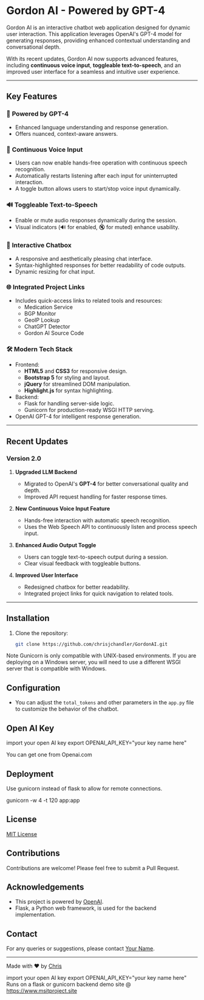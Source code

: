 # Gordon AI - Powered by GPT-4

Gordon AI is an interactive chatbot web application designed for dynamic user interaction. This application leverages OpenAI's GPT-4 model for generating responses, providing enhanced contextual understanding and conversational depth.

With its recent updates, Gordon AI now supports advanced features, including **continuous voice input**, **toggleable text-to-speech**, and an improved user interface for a seamless and intuitive user experience.

---

## **Key Features**

### 🧠 **Powered by GPT-4**
- Enhanced language understanding and response generation.
- Offers nuanced, context-aware answers.

### 🎤 **Continuous Voice Input**
- Users can now enable hands-free operation with continuous speech recognition.
- Automatically restarts listening after each input for uninterrupted interaction.
- A toggle button allows users to start/stop voice input dynamically.

### 🔊 **Toggleable Text-to-Speech**
- Enable or mute audio responses dynamically during the session.
- Visual indicators (🔊 for enabled, 🔇 for muted) enhance usability.

### 💬 **Interactive Chatbox**
- A responsive and aesthetically pleasing chat interface.
- Syntax-highlighted responses for better readability of code outputs.
- Dynamic resizing for chat input.

### 🌐 **Integrated Project Links**
- Includes quick-access links to related tools and resources:
  - Medication Service
  - BGP Monitor
  - GeoIP Lookup
  - ChatGPT Detector
  - Gordon AI Source Code

### 🛠️ **Modern Tech Stack**
- Frontend:
  - **HTML5** and **CSS3** for responsive design.
  - **Bootstrap 5** for styling and layout.
  - **jQuery** for streamlined DOM manipulation.
  - **Highlight.js** for syntax highlighting.
- Backend:
  - Flask for handling server-side logic.
  - Gunicorn for production-ready WSGI HTTP serving.
- OpenAI GPT-4 for intelligent response generation.

---

## **Recent Updates**
### **Version 2.0**
1. **Upgraded LLM Backend**
   - Migrated to OpenAI's **GPT-4** for better conversational quality and depth.
   - Improved API request handling for faster response times.

2. **New Continuous Voice Input Feature**
   - Hands-free interaction with automatic speech recognition.
   - Uses the Web Speech API to continuously listen and process speech input.

3. **Enhanced Audio Output Toggle**
   - Users can toggle text-to-speech output during a session.
   - Clear visual feedback with toggleable buttons.

4. **Improved User Interface**
   - Redesigned chatbox for better readability.
   - Integrated project links for quick navigation to related tools.

---

## **Installation**

1. Clone the repository:
   ```bash
   git clone https://github.com/chrisjchandler/GordonAI.git

Note
Gunicorn is only compatible with UNIX-based environments. If you are deploying on a Windows server, you will need to use a different WSGI server that is compatible with Windows.


## Configuration

- You can adjust the `total_tokens` and other parameters in the `app.py` file to customize the behavior of the chatbot.

## Open AI Key
import your open AI key
export OPENAI_API_KEY="your key name here"

You can get one from Openai.com

## Deployment

Use gunicorn instead of flask to allow for remote connections. 


gunicorn -w 4 -t 120 app:app


## License

[MIT License](LICENSE)

## Contributions

Contributions are welcome! Please feel free to submit a Pull Request.

## Acknowledgements

- This project is powered by [OpenAI](https://openai.com/).
- Flask, a Python web framework, is used for the backend implementation.

## Contact

For any queries or suggestions, please contact [Your Name](mailto:your-email@example.com).

---

Made with ♥ by [Chris](https://about.me/chrisjchandler)






import your open AI key
export OPENAI_API_KEY="your key name here"
Runs on a flask or gunicorn backend
demo site @ https://www.msitproject.site
